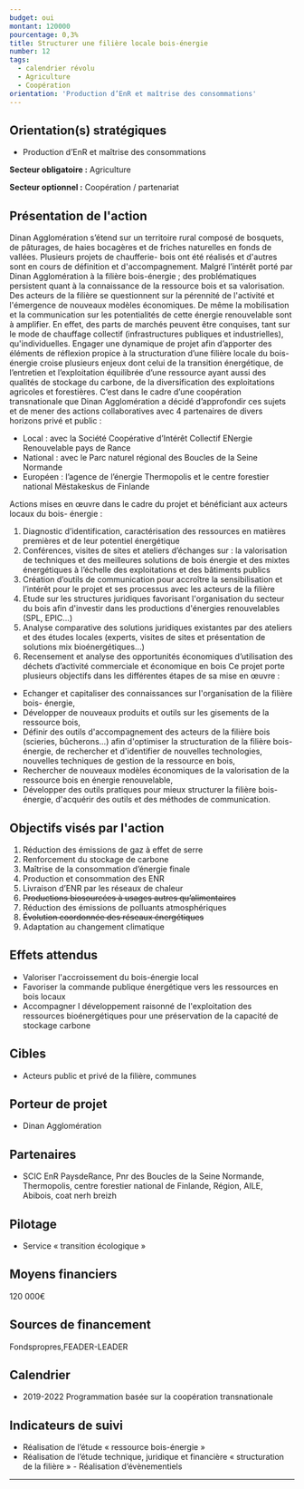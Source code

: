 ```yaml
---
budget: oui
montant: 120000
pourcentage: 0,3%
title: Structurer une filière locale bois-énergie
number: 12
tags:
  - calendrier révolu
  - Agriculture
  - Coopération
orientation: 'Production d’EnR et maîtrise des consommations'
---
```


## Orientation(s) stratégiques

- Production d’EnR et maîtrise des consommations

**Secteur obligatoire :** Agriculture

**Secteur optionnel :** Coopération / partenariat

## Présentation de l'action

Dinan Agglomération s’étend sur un territoire rural composé de bosquets, de pâturages, de haies bocagères et de friches naturelles en fonds de vallées. Plusieurs projets de chaufferie- bois ont été réalisés et d'autres sont en cours de définition et d'accompagnement.
Malgré l’intérêt porté par Dinan Agglomération à la filière bois-énergie ; des problématiques persistent quant à la connaissance de la ressource bois et sa valorisation. Des acteurs de la filière se questionnent sur la pérennité de l'activité et l'émergence de nouveaux modèles économiques. De même la mobilisation et la communication sur les potentialités de cette énergie renouvelable sont à amplifier. En effet, des parts de marchés peuvent être conquises, tant sur le mode de chauffage collectif (infrastructures publiques et industrielles), qu'individuelles.
Engager une dynamique de projet afin d’apporter des éléments de réflexion propice à la structuration d’une filière locale du bois-énergie croise plusieurs enjeux dont celui de la transition énergétique, de l’entretien et l’exploitation équilibrée d’une ressource ayant aussi des qualités de stockage du carbone, de la diversification des exploitations agricoles et forestières.
C‘est dans le cadre d’une coopération transnationale que Dinan Agglomération a décidé d’approfondir ces sujets et de mener des actions collaboratives avec 4 partenaires de
divers horizons privé et public :
- Local : avec la Société Coopérative d’Intérêt Collectif ENergie Renouvelable pays de Rance
- National : avec le Parc naturel régional des Boucles de la Seine Normande
- Européen : l’agence de l’énergie Thermopolis et le centre forestier national Mëstakeskus de Finlande

Actions mises en œuvre dans le cadre du projet et bénéficiant aux acteurs locaux du bois-
énergie :
1. Diagnostic d’identification, caractérisation des ressources en matières premières et
de leur potentiel énergétique
2. Conférences, visites de sites et ateliers d’échanges sur : la valorisation de techniques
et des meilleures solutions de bois énergie et des mixtes énergétiques à l’échelle des
exploitations et des bâtiments publics
3. Création d’outils de communication pour accroître la sensibilisation et l’intérêt pour
le projet et ses processus avec les acteurs de la filière
4. Etude sur les structures juridiques favorisant l'organisation du secteur du bois afin
d'investir dans les productions d'énergies renouvelables (SPL, EPIC...)
5. Analyse comparative des solutions juridiques existantes par des ateliers et des
études locales (experts, visites de sites et présentation de solutions mix
bioénergétiques...)
6. Recensement et analyse des opportunités économiques d’utilisation des déchets
d’activité commerciale et économique en bois
Ce projet porte plusieurs objectifs dans les différentes étapes de sa mise en œuvre :
- Echanger et capitaliser des connaissances sur l'organisation de la filière bois-
énergie,
- Développer de nouveaux produits et outils sur les gisements de la ressource bois,
- Définir des outils d'accompagnement des acteurs de la filière bois (scieries,
bûcherons...) afin d'optimiser la structuration de la filière bois-énergie, de rechercher et d'identifier de nouvelles technologies, nouvelles techniques de gestion de la ressource en bois,
- Rechercher de nouveaux modèles économiques de la valorisation de la ressource bois en énergie renouvelable,
- Développer des outils pratiques pour mieux structurer la filière bois-énergie, d'acquérir des outils et des méthodes de communication.

## Objectifs visés par l'action

1. Réduction des émissions de gaz à effet de serre
2. Renforcement du stockage de carbone
3. Maîtrise de la consommation d’énergie finale
4. Production et consommation des ENR
5. Livraison d’ENR par les réseaux de chaleur
6. ~~Productions biosourcées à usages autres qu’alimentaires~~
7. Réduction des émissions de polluants atmosphériques
8. ~~Évolution coordonnée des réseaux énergétiques~~
9. Adaptation au changement climatique



## Effets attendus

- Valoriser l'accroissement du bois-énergie local
- Favoriser la commande publique énergétique vers les ressources en bois locaux
- Accompagner l développement raisonné de l'exploitation des ressources bioénergétiques pour une préservation de la capacité de stockage carbone

## Cibles

- Acteurs public et privé de la filière, communes

## Porteur de projet

- Dinan Agglomération

## Partenaires

- SCIC EnR PaysdeRance, Pnr des Boucles  de la Seine Normande, Thermopolis, centre forestier national de Finlande, Région, AILE, Abibois, coat nerh breizh

## Pilotage

- Service « transition écologique »

## Moyens financiers

120 000€

## Sources de financement

Fondspropres,FEADER-LEADER

## Calendrier

- 2019-2022 Programmation basée sur la coopération transnationale

## Indicateurs de suivi

- Réalisation de l’étude « ressource bois-énergie »
- Réalisation de l’étude technique, juridique et financière « structuration de la filière » - Réalisation d’évènementiels

---
